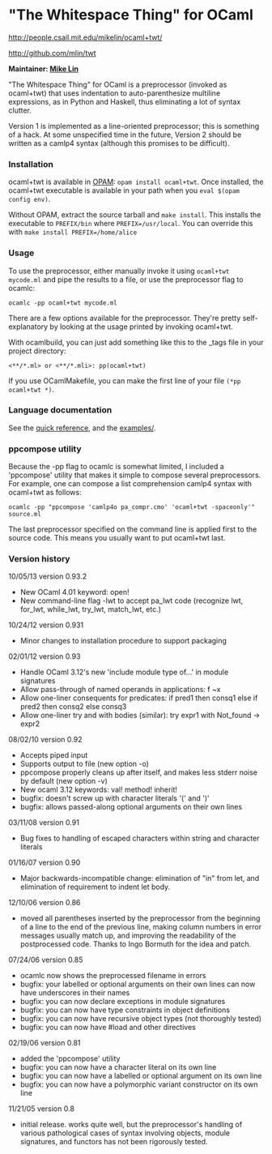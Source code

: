 # "The Whitespace Thing" for OCaml
http://people.csail.mit.edu/mikelin/ocaml+twt/

http://github.com/mlin/twt

**Maintainer: [Mike Lin](https://blog.mlin.net/)**

"The Whitespace Thing" for OCaml is a preprocessor (invoked as ocaml+twt) that
uses indentation to auto-parenthesize multiline expressions, as in Python and
Haskell, thus eliminating a lot of syntax clutter.

Version 1 is implemented as a line-oriented preprocessor; this is something of
a hack. At some unspecified time in the future, Version 2 should be written as
a camlp4 syntax (although this promises to be difficult).

### Installation

ocaml+twt is available in [OPAM](http://opam.ocamlpro.com):
`opam install ocaml+twt`. Once installed, the ocaml+twt executable is
available in your path when you `eval $(opam config env)`.

Without OPAM, extract the source tarball and `make install`.  This installs
the executable to `PREFIX/bin` where `PREFIX=/usr/local`. You can override
this with `make install PREFIX=/home/alice`

### Usage

To use the preprocessor, either manually invoke it using `ocaml+twt mycode.ml`
and pipe the results to a file, or use the preprocessor flag to ocamlc:

```ocamlc -pp ocaml+twt mycode.ml```

There are a few options available for the preprocessor. They're pretty
self-explanatory by looking at the usage printed by invoking ocaml+twt.

With ocamlbuild, you can just add something like this to the _tags file in
your project directory:

```<**/*.ml> or <**/*.mli>: pp(ocaml+twt)```

If you use OCamlMakefile, you can make the first line of your file
`(*pp ocaml+twt *)`.

### Language documentation

See the [quick reference](https://github.com/mlin/twt/raw/master/doc/quick_reference.pdf),
and the [examples/](https://github.com/mlin/twt/tree/master/examples).

### ppcompose utility

Because the -pp flag to ocamlc is somewhat limited, I included a 'ppcompose'
utility that makes it simple to compose several preprocessors. For example,
one can compose a list comprehension camlp4 syntax with ocaml+twt as follows:

```ocamlc -pp "ppcompose 'camlp4o pa_compr.cmo' 'ocaml+twt -spaceonly'" source.ml```

The last preprocessor specified on the command line is applied first to the
source code. This means you usually want to put ocaml+twt last.

### Version history

10/05/13 version 0.93.2
- New OCaml 4.01 keyword: open!
- New command-line flag -lwt to accept pa_lwt code (recognize
  lwt, for_lwt, while_lwt, try_lwt, match_lwt, etc.)

10/24/12 version 0.931
- Minor changes to installation procedure to support packaging

02/01/12 version 0.93
- Handle OCaml 3.12's new 'include module type of...' in module
  signatures
- Allow pass-through of named operands in applications: f ~x
- Allow one-liner consequents for predicates:
    if pred1 then consq1
    else if pred2 then consq2
    else consq3
- Allow one-liner try and with bodies (similar):
    try expr1
    with Not_found -> expr2

08/02/10 version 0.92
- Accepts piped input
- Supports output to file (new option -o)
- ppcompose properly cleans up after itself, and makes less stderr noise
  by default (new option -v)
- New ocaml 3.12 keywords: val! method! inherit!
- bugfix: doesn't screw up with character literals '(' and ')'
- bugfix: allows passed-along optional arguments on their own lines

03/11/08 version 0.91
- Bug fixes to handling of escaped characters within string and
character literals

01/16/07 version 0.90
- Major backwards-incompatible change: elimination of "in" from let,
and elimination of requirement to indent let body.

12/10/06 version 0.86
- moved all parentheses inserted by the preprocessor from the
beginning of a line to the end of the previous line, making column
numbers in error messages usually match up, and improving the
readability of the postprocessed code. Thanks to Ingo Bormuth for the
idea and patch.

07/24/06 version 0.85
- ocamlc now shows the preprocessed filename in errors
- bugfix: your labelled or optional arguments on their own lines can
now have underscores in their names
- bugfix: you can now declare exceptions in module signatures
- bugfix: you can now have type constraints in object definitions
- bugfix: you can now have recursive object types (not thoroughly tested)
- bugfix: you can now have #load and other directives

02/19/06 version 0.81
- added the 'ppcompose' utility
- bugfix: you can now have a character literal on its own line
- bugfix: you can now have a labelled or optional argument on its own line
- bugfix: you can now have a polymorphic variant constructor on its own line

11/21/05 version 0.8
- initial release. works quite well, but the preprocessor's handling
of various pathological cases of syntax involving objects, module
signatures, and functors has not been rigorously tested.
